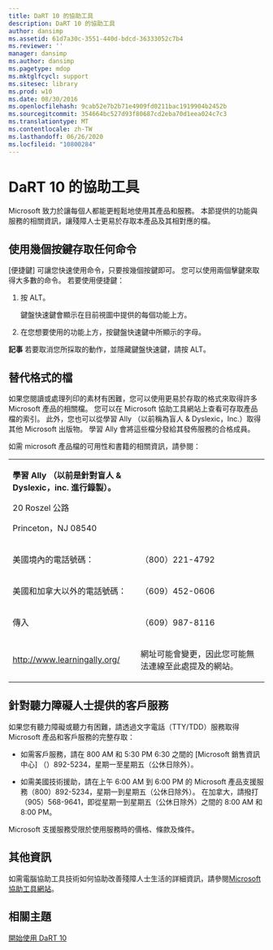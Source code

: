 ```yaml
---
title: DaRT 10 的協助工具
description: DaRT 10 的協助工具
author: dansimp
ms.assetid: 61d7a30c-3551-440d-bdcd-36333052c7b4
ms.reviewer: ''
manager: dansimp
ms.author: dansimp
ms.pagetype: mdop
ms.mktglfcycl: support
ms.sitesec: library
ms.prod: w10
ms.date: 08/30/2016
ms.openlocfilehash: 9cab52e7b2b71e4909fd0211bac1919904b2452b
ms.sourcegitcommit: 354664bc527d93f80687cd2eba70d1eea024c7c3
ms.translationtype: MT
ms.contentlocale: zh-TW
ms.lasthandoff: 06/26/2020
ms.locfileid: "10800284"
---
```

# DaRT 10 的協助工具


Microsoft 致力於讓每個人都能更輕鬆地使用其產品和服務。 本節提供的功能與服務的相關資訊，讓殘障人士更易於存取本產品及其相對應的檔。

## 使用幾個按鍵存取任何命令


[便捷鍵] 可讓您快速使用命令，只要按幾個按鍵即可。 您可以使用兩個擊鍵來取得大多數的命令。 若要使用便捷鍵：

1.  按 ALT。

    鍵盤快速鍵會顯示在目前視圖中提供的每個功能上方。

2.  在您想要使用的功能上方，按鍵盤快速鍵中所顯示的字母。

**記事** 若要取消您所採取的動作，並隱藏鍵盤快速鍵，請按 ALT。

 

## 替代格式的檔


如果您閱讀或處理列印的素材有困難，您可以使用更易於存取的格式來取得許多 Microsoft 產品的相關檔。 您可以在 Microsoft 協助工具網站上查看可存取產品檔的索引。 此外，您也可以從學習 Ally （以前稱為盲人 & Dyslexic，Inc.）取得其他 Microsoft 出版物。 學習 Ally 會將這些檔分發給其發佈服務的合格成員。

如需 microsoft 產品檔的可用性和書籍的相關資訊，請參閱：

<table>
<colgroup>
<col width="50%" />
<col width="50%" />
</colgroup>
<tbody>
<tr class="odd">
<td align="left"><p><strong>學習 Ally （以前是針對盲人 &amp; Dyslexic，inc. 進行錄製）。</strong></p>
<p>20 Roszel 公路</p>
<p>Princeton，NJ 08540</p></td>
<td align="left"><p></p></td>
</tr>
<tr class="even">
<td align="left"><p>美國境內的電話號碼：</p></td>
<td align="left"><p>（800）221-4792</p></td>
</tr>
<tr class="odd">
<td align="left"><p>美國和加拿大以外的電話號碼：</p></td>
<td align="left"><p>（609）452-0606</p></td>
</tr>
<tr class="even">
<td align="left"><p>傳入</p></td>
<td align="left"><p>（609）987-8116</p></td>
</tr>
<tr class="odd">
<td align="left"><p><a href="https://go.microsoft.com/fwlink/?linkid=239" data-raw-source="[http://www.learningally.org/](https://go.microsoft.com/fwlink/?linkid=239)">http://www.learningally.org/</a></p></td>
<td align="left"><p>網址可能會變更，因此您可能無法連線至此處提及的網站。</p></td>
</tr>
</tbody>
</table>

 

## 針對聽力障礙人士提供的客戶服務


如果您有聽力障礙或聽力有困難，請透過文字電話（TTY/TDD）服務取得 Microsoft 產品和客戶服務的完整存取：

-   如需客戶服務，請在 800 AM 和 5:30 PM 6:30 之間的 [Microsoft 銷售資訊中心] （）892-5234，星期一至星期五（公休日除外）。

-   如需美國技術援助，請在上午 6:00 AM 到 6:00 PM 的 Microsoft 產品支援服務（800）892-5234，星期一到星期五（公休日除外）。 在加拿大，請撥打（905）568-9641，即從星期一到星期五（公休日除外）之間的 8:00 AM 和 8:00 PM。

Microsoft 支援服務受限於使用服務時的價格、條款及條件。

## 其他資訊


如需電腦協助工具技術如何協助改善殘障人士生活的詳細資訊，請參閱[Microsoft 協助工具網站](https://go.microsoft.com/fwlink/?linkid=8431)。

## 相關主題


[開始使用 DaRT 10](getting-started-with-dart-10.md)

 

 






